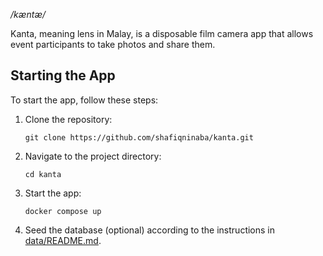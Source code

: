 _/kæntæ/_

Kanta, meaning lens in Malay, is a disposable film camera app that allows event participants to take photos and share them.

## Starting the App
To start the app, follow these steps:

1. Clone the repository:
   ```console
   git clone https://github.com/shafiqninaba/kanta.git
   ```
2. Navigate to the project directory:
   ```console
   cd kanta
   ```
3. Start the app:
   ```console
   docker compose up
   ```

4. Seed the database (optional) according to the instructions in [data/README.md](data/README.md).